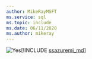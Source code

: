 ```yaml
---
author: MikeRayMSFT
ms.service: sql
ms.topic: include
ms.date: 06/11/2020
ms.author: mikeray
---
```


<Token>![Yes](../media/yes-icon.png)[!INCLUDE [ssazuremi_md](../ssazuremi_md.md)]</Token>

